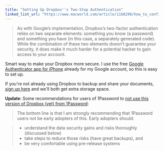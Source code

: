 ```yaml
---
title: "Setting Up Dropbox''s Two-Step Authentication"
linked_list_url: "https://www.macworld.com/article/1168299/how_to_configure_dropboxs_two_step_authentication.html"
---
```

<blockquote><p>
  As with Google’s implementation, Dropbox’s two-factor authentication relies on two separate elements: something you know (a password) and something you have (in this case, a separately generated code). While the combination of these two elements doesn’t guarantee your security, it does make it much harder for a potential hacker to gain access to your account.
</p></blockquote>
<p>Smart way to make your Dropbox more secure. I use the free <a href="https://target.georiot.com/Proxy.ashx?grid=9646&id=6PFrOqNV4B8&offerid=162397&type=3&subid=0&tmpid=3664&RD_PARM1=http%253A%252F%252Fitunes.apple.com%252Fca%252Fapp%252Fgoogle-authenticator%252Fid388497605%253Fmt%253D8%2526uo%253D4%2526partnerId%253D30" target="itunes_store">Google Authenticator app for iPhone</a> already for my Google account, so this is easy to set up.</p>
<p>If you're not already using Dropbox to backup and share your documents, <a href="https://chrisenns.com/dropbox">sign up here</a> and we'll both get extra storage space.</p>
<p><strong>Update</strong>: Some recommendations for users of 1Password to <a href="https://blog.agilebits.com/2012/08/27/dropbox-two-step-authentication-1password/">not use this version of Dropbox (yet) from 1Password</a>:</p>
<blockquote><p>
  The bottom line is that I am  strongly recommending that 1Password users not be early adopters of this. Early adopters should:
</p></blockquote>
<blockquote>
<ul>
<li>understand the data security gains and risks thoroughly (discussed below)</li>
<li>take steps to reduce those risks (have great backups), and</li>
<li>be very comfortable using pre-release systems</li>
</ul>
</blockquote>
